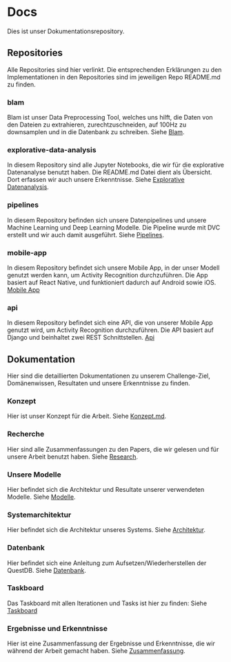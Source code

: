 # Docs
Dies ist unser Dokumentationsrepository. 

## Repositories
Alle Repositories sind hier verlinkt. Die entsprechenden Erklärungen zu den Implementationen in den Repositories sind im jeweiligen Repo README.md zu finden.

### blam
Blam ist unser Data Preprocessing Tool, welches uns hilft, die Daten von den Dateien zu extrahieren, zurechtzuschneiden, auf 100Hz zu downsamplen und in die Datenbank zu schreiben.
Siehe [Blam](https://github.com/Sensor-Based-Activity-Recognition/blam).

### explorative-data-analysis
In diesem Repository sind alle Jupyter Notebooks, die wir für die explorative Datenanalyse benutzt haben.
Die README.md Datei dient als Übersicht. Dort erfassen wir auch unsere Erkenntnisse.
Siehe [Explorative Datenanalysis](https://github.com/Sensor-Based-Activity-Recognition/explorative-data-analysis).

### pipelines
In diesem Repository befinden sich unsere Datenpipelines und unsere Machine Learning und Deep Learning Modelle.
Die Pipeline wurde mit DVC erstellt und wir auch damit ausgeführt.
Siehe [Pipelines](https://github.com/Sensor-Based-Activity-Recognition/pipelines).

### mobile-app
In diesem Repository befindet sich unsere Mobile App, in der unser Modell genutzt werden kann, um Activity Recognition durchzuführen. Die App basiert auf React Native, und funktioniert dadurch auf Android sowie iOS.
[Mobile App](https://github.com/Sensor-Based-Activity-Recognition/mobile-app)

### api
In diesem Repository befindet sich eine API, die von unserer Mobile App genutzt wird, um Activity Recognition durchzuführen. Die API basiert auf Django und beinhaltet zwei REST Schnittstellen.
[Api](https://github.com/Sensor-Based-Activity-Recognition/api)

## Dokumentation

Hier sind die detaillierten Dokumentationen zu unserem Challenge-Ziel, Domänenwissen, Resultaten und unsere Erkenntnisse zu finden.

### Konzept
Hier ist unser Konzept für die Arbeit.
Siehe [Konzept.md](Konzept.md).

### Recherche
Hier sind alle Zusammenfassungen zu den Papers, die wir gelesen und für unsere Arbeit benutzt haben.
Siehe [Research](recherche/README.md).

### Unsere Modelle
Hier befindet sich die Architektur und Resultate unserer verwendeten Modelle.
Siehe [Modelle](Modelle.md).

### Systemarchitektur
Hier befindet sich die Architektur unseres Systems.
Siehe [Architektur](Architektur.md).

### Datenbank
Hier befindet sich eine Anleitung zum Aufsetzen/Wiederherstellen der QuestDB.
Siehe [Datenbank](Datenbank.md).

### Taskboard
Das Taskboard mit allen Iterationen und Tasks ist hier zu finden:
Siehe [Taskboard](https://github.com/orgs/Sensor-Based-Activity-Recognition/projects/1/views/1)

### Ergebnisse und Erkenntnisse
Hier ist eine Zusammenfassung der Ergebnisse und Erkenntnisse, die wir während der Arbeit gemacht haben.
Siehe [Zusammenfassung](Zusammenfassung.md).
